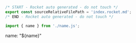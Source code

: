 ```js server
/* START - Rocket auto generated - do not touch */
export const sourceRelativeFilePath = 'index.rocket.md';
/* END - Rocket auto generated - do not touch */
```

```js server
import { name } from './name.js';
```

name: "${name}"
